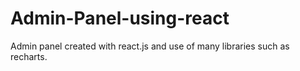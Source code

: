 # Admin-Panel-using-react
Admin panel created with react.js and use of many libraries such as recharts.

